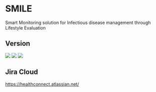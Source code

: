 # SMILE
Smart Monitoring solution for Infectious disease management through Lifestyle Evaluation

## Version
   <img src=https://img.shields.io/badge/Node-16.13.0-green />
   <img src=https://img.shields.io/badge/YARN-1.22.17-red />
   <img src=https://img.shields.io/badge/React-17-skyblue />

## Jira Cloud
https://healthconnect.atlassian.net/

